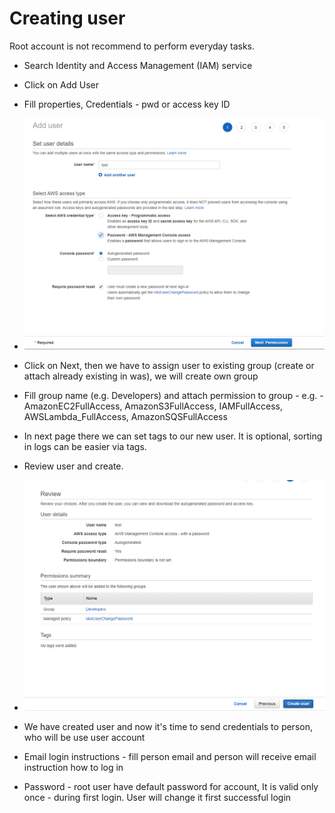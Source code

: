# Creating user

Root account is not recommend to perform everyday tasks.

- Search Identity and Access Management (IAM) service 

- Click on Add User

- Fill properties, Credentials - pwd or access key ID

- ![Screenshot](../img/iam2.png)

- Click on Next, then we have to assign user to existing group (create or attach already existing in was), we will create own group

- Fill group name (e.g. Developers) and attach permission to group - e.g. - AmazonEC2FullAccess, AmazonS3FullAccess, IAMFullAccess, AWSLambda_FullAccess, AmazonSQSFullAccess

- In next page there we can set tags to our new user. It is optional, sorting in logs can be easier via tags.

- Review user and create.

- ![Screenshot](../img/iam3.png)

- We have created user and now it's time to send credentials to person, who will be use user account

- Email login instructions - fill person email and person will receive email instruction how to log in

- Password - root user have default password for account, It is valid only once - during first login. User will change it first successful login
